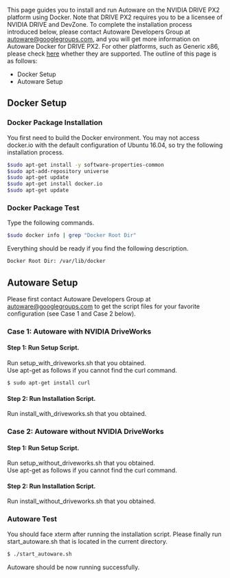 This page guides you to install and run Autoware on the NVIDIA DRIVE PX2 platform using Docker. Note that DRIVE PX2 requires you to be a licensee of NVIDIA DRIVE and DevZone. To complete the installation process introduced below, please contact Autoware Developers Group at autoware@googlegroups.com, and you will get more information on Autoware Docker for DRIVE PX2. For other platforms, such as Generic x86, please check [here](https://github.com/CPFL/Autoware/wiki/Docker) whether they are supported. The outline of this page is as follows:

* Docker Setup
* Autoware Setup

## Docker Setup
### Docker Package Installation
   You first need to build the Docker environment. You may not access docker.io with the default configuration of Ubuntu 16.04, so try the following installation process.
   ```bash
   $sudo apt-get install -y software-properties-common
   $sudo apt-add-repository universe
   $sudo apt-get update
   $sudo apt-get install docker.io
   $sudo apt-get update
   ```

### Docker Package Test
   Type the following commands.
   ```bash
   $sudo docker info | grep "Docker Root Dir"
   ``` 
   Everything should be ready if you find the following description.
   ```bash
   Docker Root Dir: /var/lib/docker
   ``` 

## Autoware Setup
Please first contact Autoware Developers Group at autoware@googlegroups.com to get the script files for your favorite configuration (see Case 1 and Case 2 below).

### Case 1: Autoware with NVIDIA DriveWorks
#### Step 1: Run Setup Script.
Run setup_with_driveworks.sh that you obtained.  
Use apt-get as follows if you cannot find the curl command.
   ```bash
   $ sudo apt-get install curl
   ``` 
#### Step 2: Run Installation Script.
Run install_with_driveworks.sh that you obtained.
### Case 2: Autoware without NVIDIA DriveWorks
#### Step 1: Run Setup Script.
Run setup_without_driveworks.sh that you obtained.  
Use apt-get as follows if you cannot find the curl command.

#### Step 2: Run Installation Script.
Run install_without_driveworks.sh that you obtained.

### Autoware Test
You should face xterm after running the installation script. Please finally run start_autoware.sh that is located in the current directory.
   ```bash
   $ ./start_autoware.sh
   ``` 
Autoware should be now running successfully.
